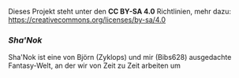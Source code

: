 Dieses Projekt steht unter den **CC BY-SA 4.0** Richtlinien, mehr dazu: https://creativecommons.org/licenses/by-sa/4.0    <br>

### *Sha'Nok*
Sha'Nok ist eine von Björn (Zyklops) und mir (Bibs628) ausgedachte Fantasy-Welt, an der wir von Zeit zu Zeit arbeiten um 